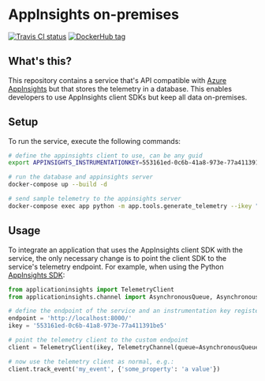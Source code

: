 # AppInsights on-premises

[![Travis CI status](https://api.travis-ci.org/CatalystCode/appinsights-on-premises.svg?branch=master)](https://travis-ci.org/CatalystCode/appinsights-on-premises)
[![DockerHub tag](https://images.microbadger.com/badges/version/cwolff/appinsights-on-premises.svg)](https://hub.docker.com/r/cwolff/appinsights-on-premises/tags)

## What's this?

This repository contains a service that's API compatible with [Azure AppInsights](https://docs.microsoft.com/en-us/azure/azure-monitor/app/app-insights-overview)
but that stores the telemetry in a database. This enables developers to use AppInsights client SDKs but
keep all data on-premises.

## Setup

To run the service, execute the following commands:

```bash
# define the appinsights client to use, can be any guid
export APPINSIGHTS_INSTRUMENTATIONKEY=553161ed-0c6b-41a8-973e-77a411391be5

# run the database and appinsights server
docker-compose up --build -d

# send sample telemetry to the appinsights server
docker-compose exec app python -m app.tools.generate_telemetry --ikey "${APPINSIGHTS_INSTRUMENTATIONKEY}"
```

## Usage

To integrate an application that uses the AppInsights client SDK with the service, the only necessary change
is to point the client SDK to the service's telemetry endpoint. For example, when using the Python [AppInsights SDK](https://github.com/Microsoft/ApplicationInsights-Python):

```python
from applicationinsights import TelemetryClient
from applicationinsights.channel import AsynchronousQueue, AsynchronousSender, TelemetryChannel

# define the endpoint of the service and an instrumentation key registered with the service
endpoint = 'http://localhost:8000/'
ikey = '553161ed-0c6b-41a8-973e-77a411391be5'

# point the telemetry client to the custom endpoint
client = TelemetryClient(ikey, TelemetryChannel(queue=AsynchronousQueue(AsynchronousSender(endpoint))))

# now use the telemetry client as normal, e.g.:
client.track_event('my_event', {'some_property': 'a value'})
```

